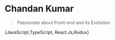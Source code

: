 # Chandan Kumar

> Passionate about Front-end and its Evolution

{JavaScript,TypeScript, React.Js,Rudux}




